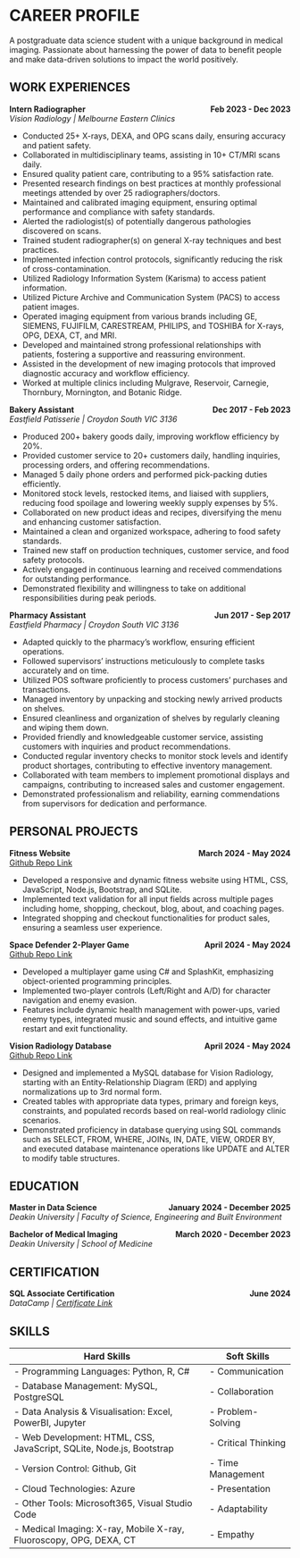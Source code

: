 # CAREER PROFILE
A postgraduate data science student with a unique background in medical imaging. Passionate about harnessing the power of data to benefit people and make data-driven solutions to impact the world positively.

## WORK EXPERIENCES

**Intern Radiographer** <span style="float:right">**Feb 2023 - Dec 2023**</span>  
*Vision Radiology | Melbourne Eastern Clinics*
- Conducted 25+ X-rays, DEXA, and OPG scans daily, ensuring accuracy and patient safety.
- Collaborated in multidisciplinary teams, assisting in 10+ CT/MRI scans daily.
- Ensured quality patient care, contributing to a 95% satisfaction rate.
- Presented research findings on best practices at monthly professional meetings attended by over 25 radiographers/doctors.
- Maintained and calibrated imaging equipment, ensuring optimal performance and compliance with safety standards.
- Alerted the radiologist(s) of potentially dangerous pathologies discovered on scans.
- Trained student radiographer(s) on general X-ray techniques and best practices.
- Implemented infection control protocols, significantly reducing the risk of cross-contamination.
- Utilized Radiology Information System (Karisma) to access patient information.
- Utilized Picture Archive and Communication System (PACS) to access patient images.
- Operated imaging equipment from various brands including GE, SIEMENS, FUJIFILM, CARESTREAM, PHILIPS, and TOSHIBA for X-rays, OPG, DEXA, CT, and MRI.
- Developed and maintained strong professional relationships with patients, fostering a supportive and reassuring environment.
- Assisted in the development of new imaging protocols that improved diagnostic accuracy and workflow efficiency.
- Worked at multiple clinics including Mulgrave, Reservoir, Carnegie, Thornbury, Mornington, and Botanic Ridge.

**Bakery Assistant** <span style="float:right">**Dec 2017 - Feb 2023**</span>  
*Eastfield Patisserie | Croydon South VIC 3136*
- Produced 200+ bakery goods daily, improving workflow efficiency by 20%.
- Provided customer service to 20+ customers daily, handling inquiries, processing orders, and offering recommendations.
- Managed 5 daily phone orders and performed pick-packing duties efficiently.
- Monitored stock levels, restocked items, and liaised with suppliers, reducing food spoilage and lowering weekly supply expenses by 5%.
- Collaborated on new product ideas and recipes, diversifying the menu and enhancing customer satisfaction.
- Maintained a clean and organized workspace, adhering to food safety standards.
- Trained new staff on production techniques, customer service, and food safety protocols.
- Actively engaged in continuous learning and received commendations for outstanding performance.
- Demonstrated flexibility and willingness to take on additional responsibilities during peak periods.

**Pharmacy Assistant** <span style="float:right">**Jun 2017 - Sep 2017**</span>  
*Eastfield Pharmacy | Croydon South VIC 3136*
- Adapted quickly to the pharmacy’s workflow, ensuring efficient operations.
- Followed supervisors’ instructions meticulously to complete tasks accurately and on time.
- Utilized POS software proficiently to process customers’ purchases and transactions.
- Managed inventory by unpacking and stocking newly arrived products on shelves.
- Ensured cleanliness and organization of shelves by regularly cleaning and wiping them down.
- Provided friendly and knowledgeable customer service, assisting customers with inquiries and product recommendations.
- Conducted regular inventory checks to monitor stock levels and identify product shortages, contributing to effective inventory management.
- Collaborated with team members to implement promotional displays and campaigns, contributing to increased sales and customer engagement.
- Demonstrated professionalism and reliability, earning commendations from supervisors for dedication and performance.

## PERSONAL PROJECTS

**Fitness Website** <span style="float:right">**March 2024 - May 2024**</span>  
[Github Repo Link](https://github.com/NguyenMav/Project_WebDev_FitnessWebsite)
- Developed a responsive and dynamic fitness website using HTML, CSS, JavaScript, Node.js, Bootstrap, and SQLite.
- Implemented text validation for all input fields across multiple pages including home, shopping, checkout, blog, about, and coaching pages.
- Integrated shopping and checkout functionalities for product sales, ensuring a seamless user experience.

**Space Defender 2-Player Game** <span style="float:right">**April 2024 - May 2024**</span>  
[Github Repo Link](https://github.com/NguyenMav/Project_CSharp_SpaceDefendersGame)
- Developed a multiplayer game using C# and SplashKit, emphasizing object-oriented programming principles.
- Implemented two-player controls (Left/Right and A/D) for character navigation and enemy evasion.
- Features include dynamic health management with power-ups, varied enemy types, integrated music and sound effects, and intuitive game restart and exit functionality.

**Vision Radiology Database** <span style="float:right">**April 2024 - May 2024**</span>  
[Github Repo Link](https://github.com/NguyenMav/Project_MySQL_SimpleRadiologyDatabase)  
- Designed and implemented a MySQL database for Vision Radiology, starting with an Entity-Relationship Diagram (ERD) and applying normalizations up to 3rd normal form.
- Created tables with appropriate data types, primary and foreign keys, constraints, and populated records based on real-world radiology clinic scenarios.
- Demonstrated proficiency in database querying using SQL commands such as SELECT, FROM, WHERE, JOINs, IN, DATE, VIEW, ORDER BY, and executed database maintenance operations like UPDATE and ALTER to modify table structures.

## EDUCATION

**Master in Data Science** <span style="float:right">**January 2024 - December 2025**</span>  
*Deakin University | Faculty of Science, Engineering and Built Environment*

**Bachelor of Medical Imaging** <span style="float:right">**March 2020 - December 2023**</span>  
*Deakin University | School of Medicine*

## CERTIFICATION

**SQL Associate Certification**  <span style="float:right">**June 2024**</span>  
*DataCamp | [Certificate Link](https://example.com)*  

## SKILLS

| **Hard Skills**                           | **Soft Skills**        |
|-------------------------------------------|------------------------|
| - Programming Languages: Python, R, C#     | - Communication        |
| - Database Management: MySQL, PostgreSQL   | - Collaboration        |
| - Data Analysis & Visualisation: Excel, PowerBI, Jupyter | - Problem-Solving       |
| - Web Development: HTML, CSS, JavaScript, SQLite, Node.js, Bootstrap | - Critical Thinking    |
| - Version Control: Github, Git             | - Time Management      |
| - Cloud Technologies: Azure                | - Presentation         |
| - Other Tools: Microsoft365, Visual Studio Code | - Adaptability      |
| - Medical Imaging: X-ray, Mobile X-ray, Fluoroscopy, OPG, DEXA, CT | - Empathy      |
